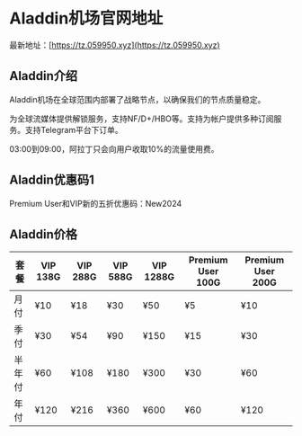 # Aladdin机场官网地址

最新地址：[https://tz.059950.xyz](https://tz.059950.xyz)

## Aladdin介绍

Aladdin机场在全球范围内部署了战略节点，以确保我们的节点质量稳定。

为全球流媒体提供解锁服务，支持NF/D+/HBO等。支持为帐户提供多种订阅服务。支持Telegram平台下订单。

03:00到09:00，阿拉丁只会向用户收取10%的流量使用费。

## Aladdin优惠码1

Premium User和VIP新的五折优惠码：New2024 

## Aladdin价格

|套餐|VIP 138G|VIP 288G|VIP 588G|VIP 1288G|Premium User 100G|Premium User 200G|
|----|----|----|----|----|----|----|
|月付|¥10|¥18|¥30|¥50|¥5|¥10|
|季付|¥30|¥54|¥90|¥150|¥15|¥30|
|半年付|¥60|¥108|¥180|¥300|¥30|¥60|
|年付|¥120|¥216|¥360|¥600|¥60|¥120|

